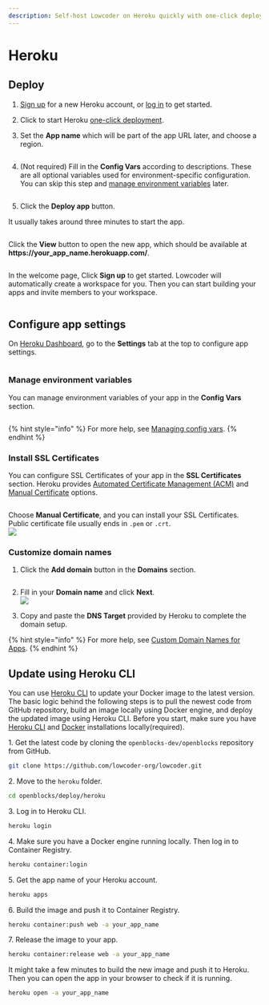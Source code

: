 ```yaml
---
description: Self-host Lowcoder on Heroku quickly with one-click deployment.
---
```


# Heroku

## Deploy

1. [Sign up](https://signup.heroku.com/) for a new Heroku account, or [log in](https://id.heroku.com/login) to get started.
2. Click to start Heroku [one-click deployment](https://heroku.com/deploy?template=https://github.com/lowcoder-org/lowcoder).
3.  Set the **App name** which will be part of the app URL later, and choose a region.

    <figure><img src="../.gitbook/assets/heroku-1.png" alt=""><figcaption></figcaption></figure>
4.  (Not required) Fill in the **Config Vars** according to descriptions. These are all optional variables used for environment-specific configuration. You can skip this step and [manage environment variables](heroku.md#manage-environment-variables) later.

    <figure><img src="../.gitbook/assets/heroku-2.png" alt=""><figcaption></figcaption></figure>
5. Click the **Deploy app** button.

It usually takes around three minutes to start the app.

<figure><img src="../.gitbook/assets/heroku-3.png" alt=""><figcaption></figcaption></figure>

Click the **View** button to open the new app, which should be available at **https://your\_app\_name.herokuapp.com/**.

<figure><img src="../.gitbook/assets/heroku-4.png" alt=""><figcaption></figcaption></figure>

In the welcome page, Click **Sign up** to get started. Lowcoder will automatically create a workspace for you. Then you can start building your apps and invite members to your workspace.

<figure><img src="../.gitbook/assets/heroku-5.png" alt=""><figcaption></figcaption></figure>

## Configure app settings

On [Heroku Dashboard](https://dashboard.heroku.com/apps), go to the **Settings** tab at the top to configure app settings.

<figure><img src="../.gitbook/assets/heroku-6.png" alt=""><figcaption></figcaption></figure>

### Manage environment variables

You can manage environment variables of your app in the **Config Vars** section.

<figure><img src="../.gitbook/assets/heroku-7.png" alt=""><figcaption></figcaption></figure>

{% hint style="info" %}
For more help, see [Managing config vars](https://devcenter.heroku.com/articles/config-vars#managing-config-vars).
{% endhint %}

### Install SSL Certificates

You can configure SSL Certificates of your app in the **SSL Certificates** section. Heroku provides [Automated Certificate Management (ACM)](https://devcenter.heroku.com/articles/automated-certificate-management) and [Manual Certificate](https://devcenter.heroku.com/articles/ssl#manually-uploading-certificates-and-intermediaries) options.

<figure><img src="../.gitbook/assets/heroku-8.png" alt=""><figcaption></figcaption></figure>

Choose **Manual Certificate**, and you can install your SSL Certificates. Public certificate file usually ends in `.pem` or `.crt`.\
![](../.gitbook/assets/heroku-9.png)

### Customize domain names

1.  Click the **Add domain** button in the **Domains** section.

    <figure><img src="../.gitbook/assets/heroku-10.png" alt=""><figcaption></figcaption></figure>
2. Fill in your **Domain name** and click **Next**.\
   ![](../.gitbook/assets/heroku-11.png)
3. Copy and paste the **DNS Target** provided by Heroku to complete the domain setup.

{% hint style="info" %}
For more help, see [Custom Domain Names for Apps](https://devcenter.heroku.com/articles/custom-domains).
{% endhint %}

## Update using Heroku CLI

You can use [Heroku CLI](https://devcenter.heroku.com/categories/command-line) to update your Docker image to the latest version. The basic logic behind the following steps is to pull the newest code from GitHub repository, build an image locally using Docker engine, and deploy the updated image using Heroku CLI. Before you start, make sure you have [Heroku CLI](https://devcenter.heroku.com/categories/command-line) and [Docker](https://www.docker.com/) installations locally(required).

1\.  Get the latest code by cloning the `openblocks-dev/openblocks` repository from GitHub.

```bash
git clone https://github.com/lowcoder-org/lowcoder.git
```

2\.  Move to the `heroku` folder.

```bash
cd openblocks/deploy/heroku
```

3\.  Log in to Heroku CLI.

```bash
heroku login
```

4\.  Make sure you have a Docker engine running locally. Then log in to Container Registry.

```bash
heroku container:login
```

5\.  Get the app name of your Heroku account.

```bash
heroku apps
```

6\.  Build the image and push it to Container Registry.

```bash
heroku container:push web -a your_app_name
```

7\.  Release the image to your app.

```bash
heroku container:release web -a your_app_name
```

It might take a few minutes to build the new image and push it to Heroku. Then you can open the app in your browser to check if it is running.

```bash
heroku open -a your_app_name
```
